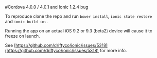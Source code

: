 #Cordova 4.0.0 / 4.0.1 and Ionic 1.2.4 bug

To reproduce clone the repo and run `bower install`, `ionic state restore` and `ionic build ios`.

Running the app on an actual iOS 9.2 or 9.3 (beta2) device will cause it to freeze on launch.

See [https://github.com/driftyco/ionic/issues/5318](https://github.com/driftyco/ionic/issues/5318) for more info.